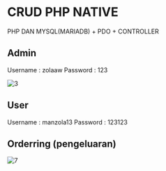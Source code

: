 # CRUD PHP NATIVE
PHP DAN MYSQL(MARIADB) + PDO + CONTROLLER

## Admin
Username : zolaaw
Password : 123

![3](https://user-images.githubusercontent.com/48481265/66276786-27c38280-e8c0-11e9-816e-24d0b731630c.png)

## User
Username : manzola13
Password : 123123

## Orderring (pengeluaran)
![7](https://user-images.githubusercontent.com/48481265/66276832-90aafa80-e8c0-11e9-8168-4e647a0b858a.png)
